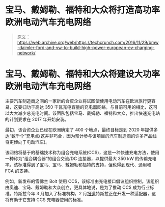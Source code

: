 # 宝马、戴姆勒、福特和大众将打造高功率欧洲电动汽车充电网络 

> 原文：<https://web.archive.org/web/https://techcrunch.com/2016/11/29/bmw-daimler-ford-and-vw-to-build-high-power-european-ev-charging-network/>

# 宝马、戴姆勒、福特和大众将建设大功率欧洲电动汽车充电网络

主要汽车制造商之间的一家新的合资企业将试图使使用电动汽车在欧洲旅行更容易，这要归功于高达 350 千瓦充电容量的充电器网络，与目前可用的相比，这可以大大减少总充电时间。该团队包括宝马、戴姆勒、福特和大众，推出快速充电站的计划要求在 2017 年开始安装。

最初，该合资企业已经在欧洲确定了 400 个地点，最终目标是到 2020 年提供多达“数千个”充电点(这并非巧合，因为预计参与该项目的汽车制造商的许多产品线将更倾向于电动汽车)。

该网络将基于的基础技术称为组合充电系统(CCS)，这是一种快速充电方法，使用一种称为“组合耦合器”的组合交流/DC 连接器，以提供最大 350 kW 的传输充电率。该标准得到了宝马、宝马、戴姆勒和福特的支持，但也得到现代、通用和 FCA 的支持。

例如，新发布的雪佛兰 Bolt 使用 CCS，该标准由充电接口倡议组织控制，该组织由奥迪、宝马、戴姆勒和大众创立，更具体地说，是为了推动 CCS 成为行业标准。特斯拉今年 3 月加入了标准机构，2 月[报道](https://web.archive.org/web/20221206210727/https://electrek.co/2016/02/05/tesla-charging-adapter-chademo-sae-j1772/)特斯拉正在开发一种适配器，这将有助于它支持 CCS 充电器使用的标准。